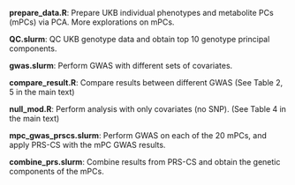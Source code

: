 **prepare_data.R**: Prepare UKB individual phenotypes and metabolite PCs (mPCs) via PCA. More explorations on mPCs.

**QC.slurm**: QC UKB genotype data and obtain top 10 genotype principal components.

**gwas.slurm**: Perform GWAS with different sets of covariates.

**compare_result.R**: Compare results between different GWAS (See Table 2, 5 in the main text)

**null_mod.R**: Perform analysis with only covariates (no SNP). (See Table 4 in the main text)

**mpc_gwas_prscs.slurm**: Perform GWAS on each of the 20 mPCs, and apply PRS-CS with the mPC GWAS results.

**combine_prs.slurm**: Combine results from PRS-CS and obtain the genetic components of the mPCs.